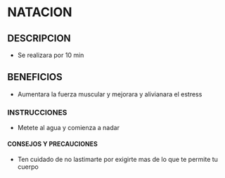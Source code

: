 # NATACION
## DESCRIPCION
- Se realizara por 10 min 
## BENEFICIOS
- Aumentara la fuerza muscular y mejorara y alivianara el estress
### INSTRUCCIONES

- Metete al agua y comienza a nadar

#### CONSEJOS Y PRECAUCIONES

- Ten cuidado de no lastimarte por exigirte mas de lo que te permite tu cuerpo